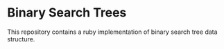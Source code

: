 # Binary Search Trees

This repository contains a ruby implementation of binary search tree data structure.
